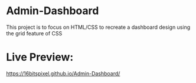 # Admin-Dashboard
This project is to focus on HTML/CSS to recreate a dashboard design using the grid feature of CSS

# Live Preview:
https://16bitspixel.github.io/Admin-Dashboard/
